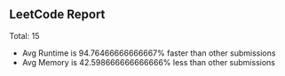 ## LeetCode Report
Total:  15
* Avg Runtime is 94.76466666666667% faster than other submissions
* Avg Memory is 42.598666666666666% less than other submissions
